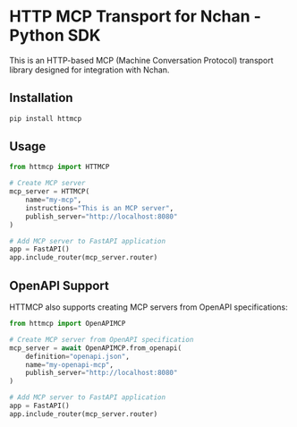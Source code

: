 # HTTP MCP Transport for Nchan - Python SDK

This is an HTTP-based MCP (Machine Conversation Protocol) transport library designed for integration with Nchan.

## Installation

```bash
pip install httmcp
```

## Usage

```python
from httmcp import HTTMCP

# Create MCP server
mcp_server = HTTMCP(
    name="my-mcp",
    instructions="This is an MCP server",
    publish_server="http://localhost:8080"
)

# Add MCP server to FastAPI application
app = FastAPI()
app.include_router(mcp_server.router)
```

## OpenAPI Support

HTTMCP also supports creating MCP servers from OpenAPI specifications:

```python
from httmcp import OpenAPIMCP

# Create MCP server from OpenAPI specification
mcp_server = await OpenAPIMCP.from_openapi(
    definition="openapi.json",
    name="my-openapi-mcp",
    publish_server="http://localhost:8080"
)

# Add MCP server to FastAPI application
app = FastAPI()
app.include_router(mcp_server.router)
```
